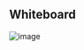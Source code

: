 ## Whiteboard 
![image](https://github.com/Abdelrahman-Sweiti/data-structures-and-algorithms/assets/102755704/d659a9c7-2f15-4d1f-982d-c7313a731cb8)
